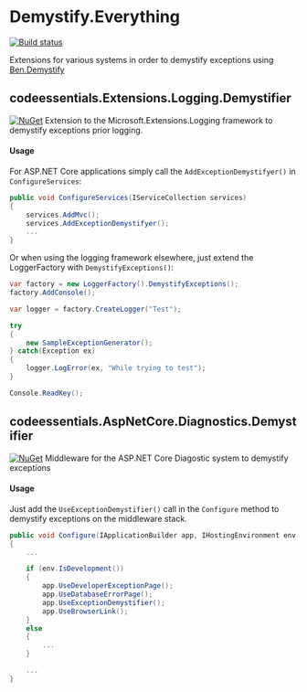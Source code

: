 # Demystify.Everything
[![Build status](https://ci.appveyor.com/api/projects/status/tj4sycaq3kyu1ic5?svg=true)](https://ci.appveyor.com/project/twenzel/demystify-everything)

Extensions for various systems in order to demystify exceptions using [Ben.Demystify](https://github.com/benaadams/Ben.Demystifier)

## codeessentials.Extensions.Logging.Demystifier
[![NuGet](https://img.shields.io/nuget/v/codeessentials.Extensions.Logging.Demystifier.svg)](https://nuget.org/packages/codeessentials.Extensions.Logging.Demystifier/)
Extension to the Microsoft.Extensions.Logging framework to demystify exceptions prior logging.

#### Usage
For ASP.NET Core applications simply call the `AddExceptionDemystifyer()` in `ConfigureServices`:

```csharp
public void ConfigureServices(IServiceCollection services)
{
    services.AddMvc();
    services.AddExceptionDemystifyer();
    ...
}
```

Or when using the logging framework elsewhere, just extend the LoggerFactory with `DemystifyExceptions()`:

```csharp
var factory = new LoggerFactory().DemystifyExceptions();
factory.AddConsole();

var logger = factory.CreateLogger("Test");

try
{
    new SampleExceptionGenerator();
} catch(Exception ex)
{
    logger.LogError(ex, "While trying to test");
}

Console.ReadKey();
```

## codeessentials.AspNetCore.Diagnostics.Demystifier
[![NuGet](https://img.shields.io/nuget/v/codeessentials.AspNetCore.Diagnostics.Demystifier.svg)](https://nuget.org/packages/codeessentials.AspNetCore.Diagnostics.Demystifier/)
Middleware for the ASP.NET Core Diagostic system to demystify exceptions

#### Usage
Just add the `UseExceptionDemystifier()` call in the `Configure` method to demystify exceptions on the middleware stack.

```csharp
public void Configure(IApplicationBuilder app, IHostingEnvironment env, ILoggerFactory factory)
{
    ...

    if (env.IsDevelopment())
    {                
        app.UseDeveloperExceptionPage();
        app.UseDatabaseErrorPage();
        app.UseExceptionDemystifier();
        app.UseBrowserLink();
    }
    else
    {
        ...
    }

    ...
}
```